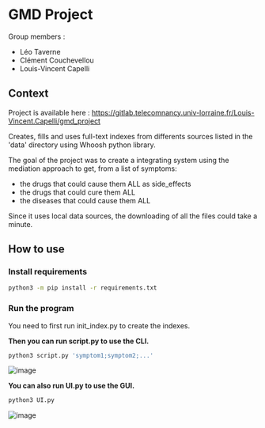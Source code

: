 # GMD Project
Group members :
- Léo Taverne
- Clément Couchevellou
- Louis-Vincent Capelli

## Context
Project is available here : https://gitlab.telecomnancy.univ-lorraine.fr/Louis-Vincent.Capelli/gmd_project


Creates, fills and uses full-text indexes from differents sources listed in the 'data' directory using Whoosh python library. 


The goal of the project was to create a integrating system using the mediation approach to get, from a list of symptoms:
- the drugs that could cause them ALL as side_effects
- the drugs that could cure them ALL
- the diseases that could cause them ALL


Since it uses local data sources, the downloading of all the files could take a minute.

## How to use
### Install requirements
```bash
python3 -m pip install -r requirements.txt
```

### Run the program
You need to first run init_index.py to create the indexes.

**Then you can run script.py to use the CLI.**
```bash
python3 script.py 'symptom1;symptom2;...'
```

![image](https://user-images.githubusercontent.com/96493391/230121818-eeb15b87-4f46-43a2-b45a-092e383d349d.png)


**You can also run UI.py to use the GUI.**
```bash
python3 UI.py
```
![image](https://user-images.githubusercontent.com/96493391/230121852-867c97e0-36d5-42a5-beb2-1e4130f11c26.png)
